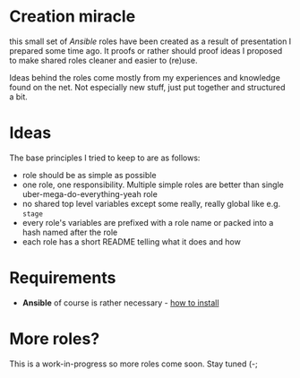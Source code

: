 # Creation miracle

this small set of *Ansible* roles have been created as a result of presentation I prepared some time ago. It proofs or rather should proof ideas I proposed to make shared roles cleaner and easier to (re)use.

Ideas behind the roles come mostly from my experiences and knowledge found on the net. Not especially new stuff, just put together and structured a bit.

# Ideas

The base principles I tried to keep to are as follows:

- role should be as simple as possible
- one role, one responsibility. Multiple simple roles are better than single uber-mega-do-everything-yeah role
- no shared top level variables except some really, really global like e.g. `stage`
- every role's variables are prefixed with a role name or packed into a hash named after the role
- each role has a short README telling what it does and how

# Requirements

- **Ansible** of course is rather necessary - [how to install](http://docs.ansible.com/ansible/intro_installation.html)

# More roles?

This is a work-in-progress so more roles come soon. Stay tuned (-;
